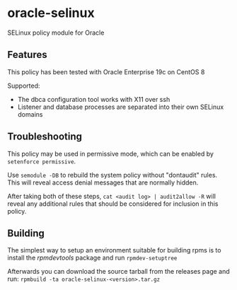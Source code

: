 # oracle-selinux
SELinux policy module for Oracle

## Features

This policy has been tested with Oracle Enterprise 19c on CentOS 8

Supported:

- The dbca configuration tool works with X11 over ssh
- Listener and database processes are separated into their own SELinux domains

## Troubleshooting

This policy may be used in permissive mode, which can be enabled by `setenforce permissive`. 

Use `semodule -DB` to rebuild the system policy without "dontaudit"
rules. This will reveal access denial messages that are normally hidden.

After taking both of these steps, `cat <audit log> | audit2allow -R` 
will reveal any additional rules that should be considered for inclusion in this policy.

## Building

The simplest way to setup an environment suitable for building rpms 
is to install the _*rpmdevtools*_ package and run `rpmdev-setuptree` 

Afterwards you can download the source tarball from the releases page 
and run: `rpmbuild -ta oracle-selinux-<version>.tar.gz`